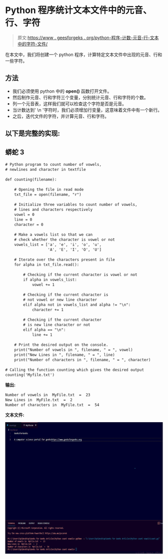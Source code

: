 # Python 程序统计文本文件中的元音、行、字符

> 原文:[https://www . geesforgeks . org/python-程序-计数-元音-行-文本中的字符-文件/](https://www.geeksforgeeks.org/python-program-to-count-vowels-lines-characters-in-text-file/)

在本文中，我们将创建一个 python 程序，计算特定文本文件中出现的元音、行和一些字符。

## 方法

*   我们必须使用 python 中的 **open()** 函数打开文件。
*   然后制作元音、行和字符三个变量，分别统计元音、行和字符的个数。
*   列一个元音表，这样我们就可以检查这个字符是否是元音。
*   当计数达到' \n '字符时，我们必须增加行变量，这意味着文件中有一个新行。
*   之后，迭代文件的字符，并计算元音、行和字符。

## 以下是完整的实现:

## 蟒蛇 3

```
# Python program to count number of vowels,
# newlines and character in textfile

def counting(filename):

    # Opening the file in read mode
    txt_file = open(filename, "r")

    # Initialize three variables to count number of vowels,
    # lines and characters respectively
    vowel = 0
    line = 0
    character = 0

    # Make a vowels list so that we can
    # check whether the character is vowel or not
    vowels_list = ['a', 'e', 'i', 'o', 'u',
                   'A', 'E', 'I', 'O', 'U']

    # Iterate over the characters present in file
    for alpha in txt_file.read():

        # Checking if the current character is vowel or not
        if alpha in vowels_list:
            vowel += 1

        # Checking if the current character is
        # not vowel or new line character
        elif alpha not in vowels_list and alpha != "\n":
            character += 1

        # Checking if the current character
        # is new line character or not
        elif alpha == "\n":
            line += 1

    # Print the desired output on the console.
    print("Number of vowels in ", filename, " = ", vowel)
    print("New Lines in ", filename, " = ", line)
    print("Number of characters in ", filename, " = ", character)

# Calling the function counting which gives the desired output
counting('Myfile.txt')
```

**输出:**

```
Number of vowels in  MyFile.txt  =  23    
New Lines in  MyFile.txt  =  2
Number of characters in  MyFile.txt  =  54
```

**文本文件:**

![](img/5c43998d12979126e5b9077f6386f317.png)